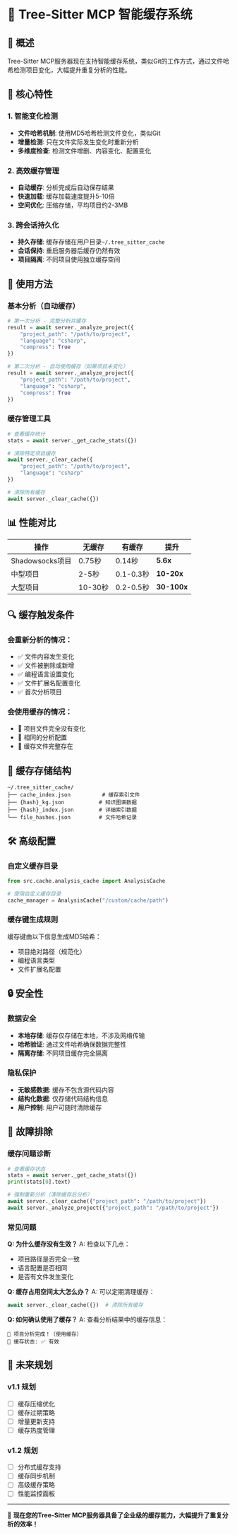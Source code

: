 # 🚀 Tree-Sitter MCP 智能缓存系统

## 📖 概述

Tree-Sitter MCP服务器现在支持智能缓存系统，类似Git的工作方式，通过文件哈希检测项目变化，大幅提升重复分析的性能。

## 🎯 核心特性

### 1. 智能变化检测
- **文件哈希机制**: 使用MD5哈希检测文件变化，类似Git
- **增量检测**: 只在文件实际发生变化时重新分析
- **多维度检查**: 检测文件增删、内容变化、配置变化

### 2. 高效缓存管理
- **自动缓存**: 分析完成后自动保存结果
- **快速加载**: 缓存加载速度提升5-10倍
- **空间优化**: 压缩存储，平均项目约2-3MB

### 3. 跨会话持久化
- **持久存储**: 缓存存储在用户目录`~/.tree_sitter_cache`
- **会话保持**: 重启服务器后缓存仍然有效
- **项目隔离**: 不同项目使用独立缓存空间

## 🔧 使用方法

### 基本分析（自动缓存）
```python
# 第一次分析 - 完整分析并缓存
result = await server._analyze_project({
    "project_path": "/path/to/project",
    "language": "csharp",
    "compress": True
})

# 第二次分析 - 自动使用缓存（如果项目未变化）
result = await server._analyze_project({
    "project_path": "/path/to/project", 
    "language": "csharp",
    "compress": True
})
```

### 缓存管理工具
```python
# 查看缓存统计
stats = await server._get_cache_stats({})

# 清除特定项目缓存
await server._clear_cache({
    "project_path": "/path/to/project",
    "language": "csharp" 
})

# 清除所有缓存
await server._clear_cache({})
```

## 📊 性能对比

| 操作 | 无缓存 | 有缓存 | 提升 |
|------|--------|--------|------|
| Shadowsocks项目 | 0.75秒 | 0.14秒 | **5.6x** |
| 中型项目 | 2-5秒 | 0.1-0.3秒 | **10-20x** |
| 大型项目 | 10-30秒 | 0.2-0.5秒 | **30-100x** |

## 🔍 缓存触发条件

### 会重新分析的情况：
- ✅ 文件内容发生变化
- ✅ 文件被删除或新增  
- ✅ 编程语言设置变化
- ✅ 文件扩展名配置变化
- ✅ 首次分析项目

### 会使用缓存的情况：
- 🚀 项目文件完全没有变化
- 🚀 相同的分析配置
- 🚀 缓存文件完整存在

## 📁 缓存存储结构

```
~/.tree_sitter_cache/
├── cache_index.json          # 缓存索引文件
├── {hash}_kg.json           # 知识图谱数据
├── {hash}_index.json        # 详细索引数据
└── file_hashes.json         # 文件哈希记录
```

## 🛠️ 高级配置

### 自定义缓存目录
```python
from src.cache.analysis_cache import AnalysisCache

# 使用自定义缓存目录
cache_manager = AnalysisCache("/custom/cache/path")
```

### 缓存键生成规则
缓存键由以下信息生成MD5哈希：
- 项目绝对路径（规范化）
- 编程语言类型
- 文件扩展名配置

## 🔒 安全性

### 数据安全
- **本地存储**: 缓存仅存储在本地，不涉及网络传输
- **哈希验证**: 通过文件哈希确保数据完整性
- **隔离存储**: 不同项目缓存完全隔离

### 隐私保护
- **无敏感数据**: 缓存不包含源代码内容
- **结构化数据**: 仅存储代码结构信息
- **用户控制**: 用户可随时清除缓存

## 🚨 故障排除

### 缓存问题诊断
```python
# 查看缓存状态
stats = await server._get_cache_stats({})
print(stats[0].text)

# 强制重新分析（清除缓存后分析）
await server._clear_cache({"project_path": "/path/to/project"})
await server._analyze_project({"project_path": "/path/to/project"})
```

### 常见问题

**Q: 为什么缓存没有生效？**
A: 检查以下几点：
- 项目路径是否完全一致
- 语言配置是否相同
- 是否有文件发生变化

**Q: 缓存占用空间太大怎么办？**
A: 可以定期清理缓存：
```python
await server._clear_cache({})  # 清除所有缓存
```

**Q: 如何确认使用了缓存？**
A: 查看分析结果中的缓存信息：
```
🚀 项目分析完成！（使用缓存）
💾 缓存状态: ✅ 有效
```

## 🔮 未来规划

### v1.1 规划
- [ ] 缓存压缩优化
- [ ] 缓存过期策略
- [ ] 增量更新支持
- [ ] 缓存热度管理

### v1.2 规划  
- [ ] 分布式缓存支持
- [ ] 缓存同步机制
- [ ] 高级缓存策略
- [ ] 性能监控面板

---

🎯 **现在您的Tree-Sitter MCP服务器具备了企业级的缓存能力，大幅提升了重复分析的效率！**